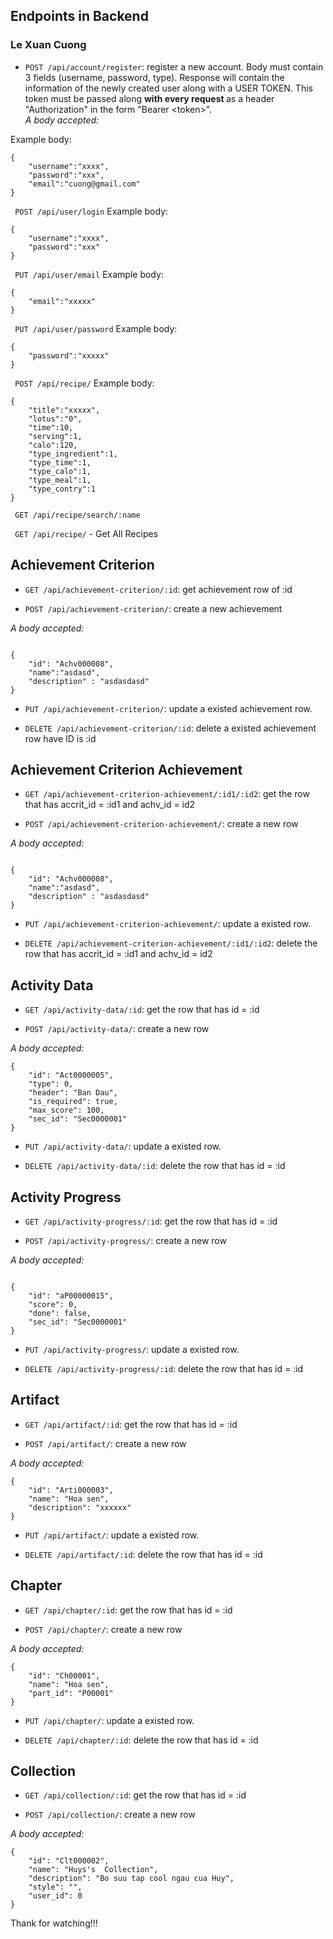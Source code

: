 ## Endpoints in Backend
### Le Xuan Cuong
- `POST /api/account/register`: register a new account. Body must contain 3 fields (username, password, type). Response will contain the information of the newly created user along with a USER TOKEN. This token must be passed along <b>with every request </b> as a header "Authorization" in the form "Bearer \<token>". <br>
<i>A body accepted:</i>

Example body:
```
{
    "username":"xxxx",
    "password":"xxx",
    "email":"cuong@gmail.com"
}
```

``` POST /api/user/login```
Example body:
```
{
    "username":"xxxx",
    "password":"xxx"
}
```

``` PUT /api/user/email```
Example body:
```
{
    "email":"xxxxx"
}
```

``` PUT /api/user/password```
Example body:
```
{
    "password":"xxxxx"
}
```

``` POST /api/recipe/```
Example body:
```
{
    "title":"xxxxx",
    "lotus":"0",
    "time":10,
    "serving":1,
    "calo":120,
    "type_ingredient":1,
    "type_time":1,
    "type_calo":1,
    "type_meal":1,
    "type_contry":1
}
```

``` GET /api/recipe/search/:name```

``` GET /api/recipe/``` - Get All Recipes


## Achievement Criterion

- `GET /api/achievement-criterion/:id`: get achievement row of :id

- `POST /api/achievement-criterion/`: create a new achievement

<i>A body accepted:</i>

```

{
    "id": "Achv000008",
    "name":"asdasd",
    "description" : "asdasdasd"
}

```

- `PUT /api/achievement-criterion/`: update a existed achievement row.

- `DELETE /api/achievement-criterion/:id`: delete a existed achievement row have ID is :id


## Achievement Criterion Achievement

- `GET /api/achievement-criterion-achievement/:id1/:id2`: get the row that has accrit_id = :id1 and achv_id = id2

- `POST /api/achievement-criterion-achievement/`: create a new row

<i>A body accepted:</i>

```

{
    "id": "Achv000008",
    "name":"asdasd",
    "description" : "asdasdasd"
}

```

- `PUT /api/achievement-criterion-achievement/`: update a existed row.

- `DELETE /api/achievement-criterion-achievement/:id1/:id2`: delete the row that has accrit_id = :id1 and achv_id = id2
  


## Activity Data

- `GET /api/activity-data/:id`: get the row that has id = :id

- `POST /api/activity-data/`: create a new row

<i>A body accepted:</i>

```
{
    "id": "Act0000005",
    "type": 0,
    "header": "Ban Dau",
    "is_required": true,
    "max_score": 100,
    "sec_id": "Sec0000001"
}

```

- `PUT /api/activity-data/`: update a existed row.

- `DELETE /api/activity-data/:id`: delete the row that has id = :id

## Activity Progress

- `GET /api/activity-progress/:id`: get the row that has id = :id

- `POST /api/activity-progress/`: create a new row

<i>A body accepted:</i>

```

{
    "id": "aP00000015",
    "score": 0,
    "done": false,
    "sec_id": "Sec0000001"
}

```

- `PUT /api/activity-progress/`: update a existed row.

- `DELETE /api/activity-progress/:id`: delete the row that has id = :id

## Artifact

- `GET /api/artifact/:id`: get the row that has id = :id

- `POST /api/artifact/`: create a new row

<i>A body accepted:</i>

```
{
    "id": "Arti000003",
    "name": "Hoa sen",
    "description": "xxxxxx"
}

```

- `PUT /api/artifact/`: update a existed row.

- `DELETE /api/artifact/:id`: delete the row that has id = :id
  

## Chapter

- `GET /api/chapter/:id`: get the row that has id = :id

- `POST /api/chapter/`: create a new row

<i>A body accepted:</i>

```
{
    "id": "Ch00001",
    "name": "Hoa sen",
    "part_id": "P00001"
}
```

- `PUT /api/chapter/`: update a existed row.

- `DELETE /api/chapter/:id`: delete the row that has id = :id


## Collection

- `GET /api/collection/:id`: get the row that has id = :id

- `POST /api/collection/`: create a new row

<i>A body accepted:</i>

```
{
    "id": "Clt000002",
    "name": "Huys's  Collection",
    "description": "Bo suu tap cool ngau cua Huy",
    "style": "",
    "user_id": 0
}
```
Thank for watching!!!

